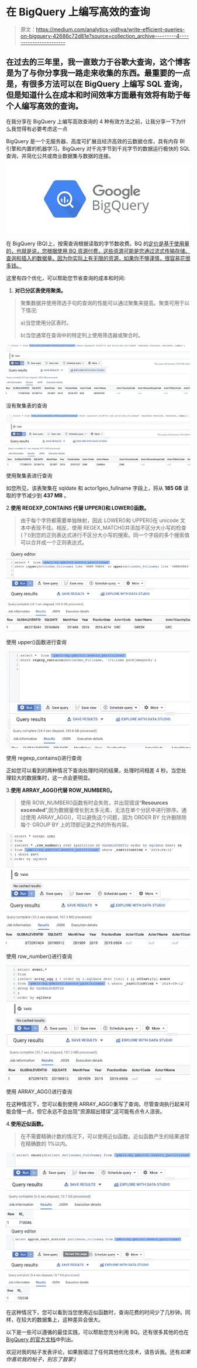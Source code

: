 # 在 BigQuery 上编写高效的查询

> 原文：<https://medium.com/analytics-vidhya/write-efficient-queries-on-bigquery-42686c72d81e?source=collection_archive---------4----------------------->

## 在过去的三年里，我一直致力于谷歌大查询，这个博客是为了与你分享我一路走来收集的东西。最重要的一点是，有很多方法可以在 BigQuery 上编写 SQL 查询，但是知道什么在成本和时间效率方面最有效将有助于每个人编写高效的查询。

在我分享在 BigQuery 上编写高效查询的 4 种有效方法之前，让我分享一下为什么我觉得有必要考虑这一点

BigQuery 是一个无服务器、高度可扩展且经济高效的云数据仓库，具有内存 BI 引擎和内置的机器学习。BigQuery 对千兆字节到千兆字节的数据运行极快的 SQL 查询，并简化公共或商业数据集与数据的连接。

![](img/080354d53de0ec30b17f02f48d15f4a0.png)

在 BigQuery (BQ)上，按需查询根据读取的字节数收费。BQ 的[定价是基于使用量的，也就是说，您根据使用 BQ 资源付费，这些资源可能是您通过流式传输存储、查询和插入的数据量。因为你实际上有无限的资源，如果你不够谨慎，很容易花很多钱。](https://cloud.google.com/bigquery/pricing)

这里有四个优化，可以帮助您节省查询的成本和时间:

1.  **对已分区表使用聚类。**

> 聚集数据并使用筛选子句的查询的性能可以通过聚集来提高。聚类可用于以下情况:
> 
> a)当您使用分区表时。
> 
> b)当您通常在查询中的特定列上使用筛选器或聚合时。

![](img/221c46afc3852cd653f7beeab1d3e543.png)

没有聚集表的查询

![](img/ba5bab555103ed04d4af7550980b46ad.png)

使用聚集表进行查询

如您所见，该表聚集在 sqldate 和 actor1geo_fullname 字段上，将从 **185 GB** 读取的字节减少到 **437 MB** 。

2.**使用 REGEXP_CONTAINS 代替 UPPER()和 LOWER()函数。**

> 由于每个字符都需要单独映射，因此 LOWER()和 UPPER()在 unicode 文本中表现不佳。相反，使用 REGEX_MATCH()并添加不区分大小写的检查(？I)到您的正则表达式进行不区分大小写的搜索。同一个字段的多个搜索值可以合并成一个正则表达式。

![](img/0589c6a1e37cb8a539ef246f5708be5b.png)

使用 upper()函数进行查询

![](img/7b4a0391d2f28653573f081b31da1c04.png)

使用 regexp_contains()进行查询

正如您可以看到的两种情况下查询处理时间的结果，处理时间相差 4 秒。当您处理较大的数据集时，这一点会更明显。

3.**使用 ARRAY_AGG()代替 ROW_NUMBER()。**

> 使用 ROW_NUMBER()函数有时会失败，并出现错误“**Resources excended**”,因为数据量增长到太多元素，无法在单个分区中进行排序。通过使用 ARRAY_AGG()，可以避免这个问题，因为 ORDER BY 允许删除除每个 GROUP BY 上的顶部记录之外的所有内容。

![](img/2da0932a6c69d75bf6a8de7f495b74b6.png)

使用 row_number()进行查询

![](img/9d8c4b155b8a3f8b5e36525969af7348.png)

使用 ARRAY_AGG()进行查询

在这种情况下，您可以看到使用 ARRAY_AGG()重写了查询。尽管查询执行起来可能会慢一点，但它永远不会出现“资源超出错误”,这可能有点令人沮丧。

4.**使用近似函数。**

> 在不需要精确计数的情况下，可以使用近似函数。近似函数产生的结果通常在精确数的 1%以内。

![](img/ee597498efc6e158a3462362dad389b8.png)![](img/cd1e6fc65605021010ed9436825b3cd6.png)

在这种情况下，您可以看到当您使用近似函数时，查询花费的时间少了几秒钟。同样，在较大的数据集上，这种差异会很大。

以下是一些可以遵循的最佳实践，可以帮助您充分利用 BQ。还有很多其他的也在 [BigQuery 的官方文档](https://cloud.google.com/bigquery/docs/best-practices-performance-compute)中列出。

欢迎对我的帖子发表评论，如果我错过了任何其他优化技术，请告诉我。还有*如果你喜欢我的帖子，别忘了鼓掌:)*